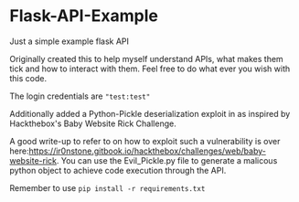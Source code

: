 # Flask-API-Example
Just a simple example flask API

Originally created this to help myself understand APIs, what makes them tick and how to interact with them.
Feel free to do what ever you wish with this code. 


The login credentials are ```"test:test"```

Additionally added a Python-Pickle deserialization exploit in as inspired by Hackthebox's Baby Website Rick Challenge. 

A good write-up to refer to on how to exploit such a vulnerability is over here:https://ir0nstone.gitbook.io/hackthebox/challenges/web/baby-website-rick.
You can use the Evil_Pickle.py file to generate a malicous python object to achieve code execution through the API.

Remember to use ```pip install -r requirements.txt ```
